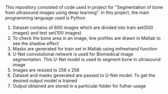 This repository consisted of code used in project for "Segmentation of bone from ultrasound images using deep learning". In this project, the main programming language used is Python 
1. Dataset contains of 600 images which are divided into train set(500 images) and test set(100 images)
2. To check the bone area in an image, line profiles are drawn in Matlab to see the shadow effect
3. Masks are generated for train set in Matlab using imfreehand function
4. U-Net convolutional network is used for Biomedical image segmentation. This U-Net model is used to segment bone in ultrasound image
5. Images are resized to 256 x 256
6. Dataset and masks generated are passed to U-Net model. To get the desired output model is trained
7. Output obtained are stored in a particular folder for futher usage 
